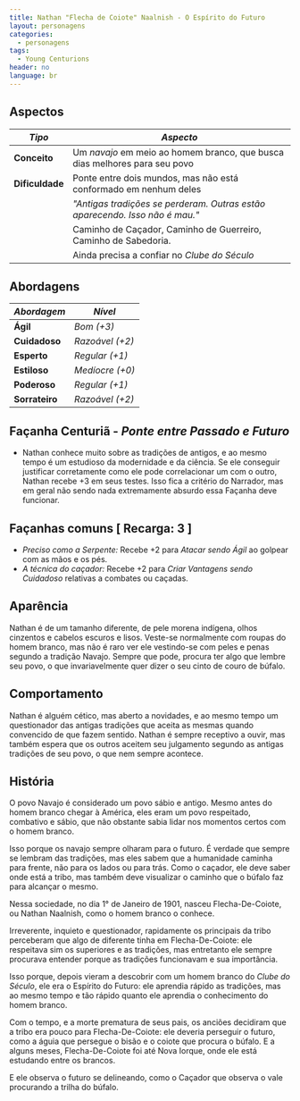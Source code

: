 ```yaml
---
title: Nathan "Flecha de Coiote" Naalnish - O Espírito do Futuro
layout: personagens
categories:
  - personagens
tags:
  - Young Centurions
header: no
language: br
---
```


## Aspectos

| ***Tipo***       | ***Aspecto***                                                               |
|------------------|-----------------------------------------------------------------------------|
| __Conceito__     | Um _navajo_ em meio ao homem branco, que busca dias melhores para seu povo  |
| __Dificuldade__  | Ponte entre dois mundos, mas não está conformado em nenhum deles            |
|                  | _"Antigas tradições se perderam. Outras estão aparecendo. Isso não é mau."_ |
|                  | Caminho de Caçador, Caminho de Guerreiro, Caminho de Sabedoria.             |
|                  | Ainda precisa a confiar no _Clube do Século_                                |

## Abordagens

| ***Abordagem*** | ***Nível***     |
|-----------------|-----------------|
| __Ágil__        | _Bom (+3)_      |
| __Cuidadoso__   | _Razoável (+2)_ |
| __Esperto__     | _Regular (+1)_  |
| __Estiloso__    | _Medíocre (+0)_ |
| __Poderoso__    | _Regular (+1)_  |
| __Sorrateiro__  | _Razoável (+2)_ |

## Façanha Centuriã - _Ponte entre Passado e Futuro_

+ Nathan conhece muito sobre as tradições de antigos, e ao mesmo tempo é um estudioso da modernidade e da ciência. Se ele conseguir justificar corretamente como ele pode correlacionar um com o outro, Nathan recebe +3 em seus testes. Isso fica a critério do Narrador, mas em geral não sendo nada extremamente absurdo essa Façanha deve funcionar.

## Façanhas comuns [ Recarga: 3 ] 

+ _Preciso como a Serpente:_ Recebe +2 para _Atacar sendo Ágil_ ao golpear com as mãos e os pés.
+ _A técnica do caçador:_ Recebe +2 para _Criar Vantagens sendo Cuidadoso_ relativas a combates ou caçadas.

## Aparência

Nathan é de um tamanho diferente, de pele morena indígena, olhos cinzentos e cabelos escuros e lisos. Veste-se normalmente com roupas do homem branco, mas não é raro ver ele vestindo-se com peles e penas segundo a tradição Navajo. Sempre que pode, procura ter algo que lembre seu povo, o que invariavelmente quer dizer o seu cinto de couro de búfalo.

## Comportamento

Nathan é alguém cético, mas aberto a novidades, e ao mesmo tempo um questionador das antigas tradições que aceita as mesmas quando convencido de que fazem sentido. Nathan é sempre receptivo a ouvir, mas também espera que os outros aceitem seu julgamento segundo as antigas tradições de seu povo, o que nem sempre acontece.

## História

O povo Navajo é considerado um povo sábio e antigo. Mesmo antes do homem branco chegar à América, eles eram um povo respeitado, combativo e sábio, que não obstante sabia lidar nos momentos certos com o homem branco.

Isso porque os navajo sempre olharam para o futuro. É verdade que sempre se lembram das tradições, mas eles sabem que a humanidade caminha para frente, não para os lados ou para trás. Como o caçador, ele deve saber onde está a tribo, mas também deve visualizar o caminho que o búfalo faz para alcançar o mesmo.

Nessa sociedade, no dia 1° de Janeiro de 1901, nasceu Flecha-De-Coiote, ou Nathan Naalnish, como o homem branco o conhece.

Irreverente, inquieto e questionador, rapidamente os principais da tribo perceberam que algo de diferente tinha em Flecha-De-Coiote: ele respeitava sim os superiores e as tradições, mas entretanto ele sempre procurava entender porque as tradições funcionavam e sua importância.

Isso porque, depois vieram a descobrir com um homem branco do _Clube do Século_, ele era o Espírito do Futuro: ele aprendia rápido as tradições, mas ao mesmo tempo e tão rápido quanto ele aprendia o conhecimento do homem branco.

Com o tempo, e a morte prematura de seus pais, os anciões decidiram que a tribo era pouco para Flecha-De-Coiote: ele deveria perseguir o futuro, como a águia que persegue o bisão e o coiote que procura o búfalo. E a alguns meses, Flecha-De-Coiote foi até Nova Iorque, onde ele está estudando entre os brancos.

E ele observa o futuro se delineando, como o Caçador que observa o vale procurando a trilha do búfalo.
